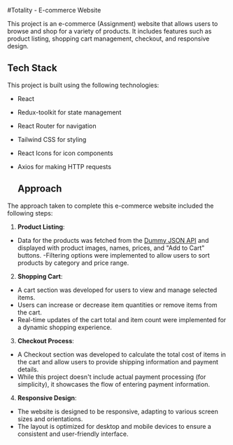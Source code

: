 #Totality - E-commerce Website

This project is an e-commerce (Assignment) website  that allows users to browse and shop for a variety of products. 
It includes features such as product listing, shopping cart management, checkout, and responsive design.

## Tech Stack

This project is built using the following technologies:

- React
- Redux-toolkit for state management
- React Router for navigation
- Tailwind CSS for styling
- React Icons for icon components
- Axios for making HTTP requests

  ## Approach

The approach taken to complete this e-commerce website included the following steps:

1. **Product Listing**:
- Data for the products was fetched from the [Dummy JSON API](https://dummyjson.com/) and displayed with product images, names, prices, and "Add to Cart" buttons.
-Filtering options were implemented to allow users to sort products by category and price range.

2. **Shopping Cart**:
- A cart section was developed for users to view and manage selected items.
- Users can increase or decrease item quantities or remove items from the cart.
- Real-time updates of the cart total and item count were implemented for a dynamic shopping experience.

3. **Checkout Process**:
- A Checkout section was developed to calculate the total cost of items in the cart and allow users to provide shipping information and payment details.
- While this project doesn't include actual payment processing (for simplicity), it showcases the flow of entering payment information.

4. **Responsive Design**:
- The website is designed to be responsive, adapting to various screen sizes and orientations.
- The layout is optimized for desktop and mobile devices to ensure a consistent and user-friendly interface.
